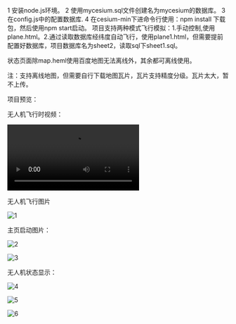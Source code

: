 1 安装node.js环境。
2 使用mycesium.sql文件创建名为mycesium的数据库。
3 在config.js中的配置数据库.
4 在cesium-min下进命令行使用：npm install 下载包，然后使用npm start启动。
项目支持两种模式飞行模拟：1.手动控制,使用plane.html。2.通过读取数据库经纬度自动飞行，使用plane1.html，但需要提前配置好数据库，项目数据库名为sheet2，读取sql下sheet1.sql。

状态页面除map.heml使用百度地图无法离线外，其余都可离线使用。

注：支持离线地图，但需要自行下载地图瓦片，瓦片支持精度分级。瓦片太大，暂不上传。

项目预览：

无人机飞行时视频：

<video src="D:\cesium-min\video\Cesium Demo - Google Chrome 2019-07-12 14-05-19.mp4"></video>

无人机飞行图片

![1](D:\cesium-min\image\1.png)

主页启动图片：

![2](D:\cesium-min\image\2.png)

![3](D:\cesium-min\image\3.png)

无人机状态显示：

![4](D:\cesium-min\image\4.png)

![5](D:\cesium-min\image\5.png)

![6](D:\cesium-min\image\6.png)

